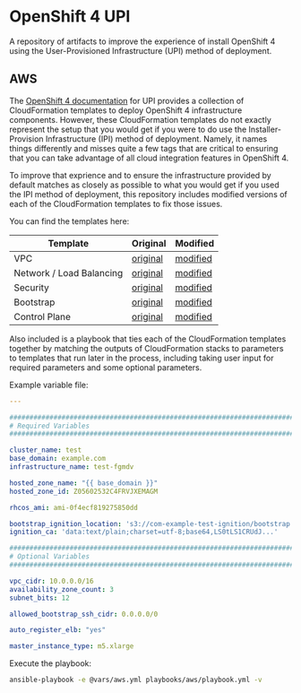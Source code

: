# OpenShift 4 UPI

A repository of artifacts to improve the experience of install OpenShift 4
using the User-Provisioned Infrastructure (UPI) method of deployment.

## AWS

The [OpenShift 4 documentation][1] for UPI provides a collection of
CloudFormation templates to deploy OpenShift 4 infrastructure components.
However, these CloudFormation templates do not exactly represent the setup that
you would get if you were to do use the Installer-Provision Infrastructure
(IPI) method of deployment. Namely, it names things differently and misses
quite a few tags that are critical to ensuring that you can take advantage of
all cloud integration features in OpenShift 4.

To improve that exprience and to ensure the infrastructure provided by default
matches as closely as possible to what you would get if you used the IPI method
of deployment, this repository includes modified versions of each of the
CloudFormation templates to fix those issues.

You can find the templates here:

| Template                 | Original                                                             | Modified                                                    |
| ------------------------ | -------------------------------------------------------------------- | ----------------------------------------------------------- |
| VPC                      | [original](playbooks/aws/cloudformation/vpc.original.yaml)           | [modified](playbooks/aws/cloudformation/vpc.yaml)           |
| Network / Load Balancing | [original](playbooks/aws/cloudformation/network.original.yaml)       | [modified](playbooks/aws/cloudformation/network.yaml)       |
| Security                 | [original](playbooks/aws/cloudformation/security.original.yaml)      | [modified](playbooks/aws/cloudformation/security.yaml)      |
| Bootstrap                | [original](playbooks/aws/cloudformation/bootstrap.original.yaml)     | [modified](playbooks/aws/cloudformation/bootstrap.yaml)     |
| Control Plane            | [original](playbooks/aws/cloudformation/control_plane.original.yaml) | [modified](playbooks/aws/cloudformation/control_plane.yaml) |

Also included is a playbook that ties each of the CloudFormation templates
together by matching the outputs of CloudFormation stacks to parameters to
templates that run later in the process, including taking user input for
required parameters and some optional parameters.

Example variable file:

```yaml
---

###############################################################################
# Required Variables
###############################################################################

cluster_name: test
base_domain: example.com
infrastructure_name: test-fgmdv

hosted_zone_name: "{{ base_domain }}"
hosted_zone_id: Z05602532C4FRVJXEMAGM

rhcos_ami: ami-0f4ecf819275850dd

bootstrap_ignition_location: 's3://com-example-test-ignition/bootstrap.ign'
ignition_ca: 'data:text/plain;charset=utf-8;base64,LS0tLS1CRUdJ...'

###############################################################################
# Optional Variables
###############################################################################

vpc_cidr: 10.0.0.0/16
availability_zone_count: 3
subnet_bits: 12

allowed_bootstrap_ssh_cidr: 0.0.0.0/0

auto_register_elb: "yes"

master_instance_type: m5.xlarge
```

Execute the playbook:

```bash
ansible-playbook -e @vars/aws.yml playbooks/aws/playbook.yml -v
```


[1]: https://docs.openshift.com/container-platform/latest/installing/installing_aws/installing-aws-user-infra.html
